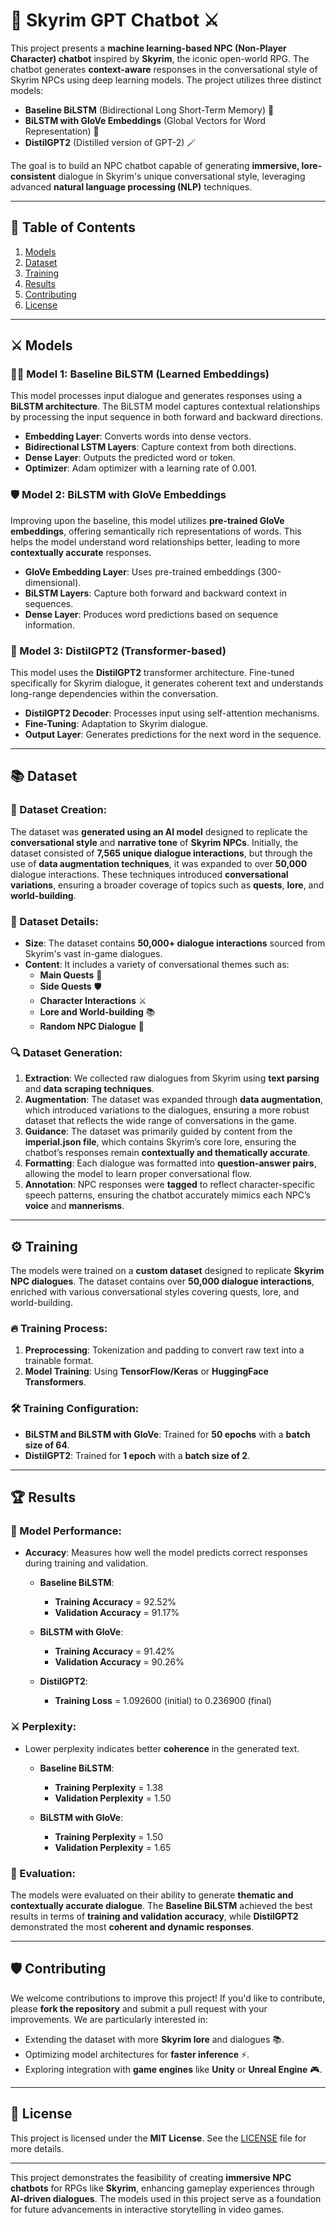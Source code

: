 # **🏰 Skyrim GPT Chatbot ⚔️**

This project presents a **machine learning-based NPC (Non-Player Character) chatbot** inspired by **Skyrim**, the iconic open-world RPG. The chatbot generates **context-aware** responses in the conversational style of Skyrim NPCs using deep learning models. The project utilizes three distinct models:

- **Baseline BiLSTM** (Bidirectional Long Short-Term Memory) 🧠
- **BiLSTM with GloVe Embeddings** (Global Vectors for Word Representation) 🔮
- **DistilGPT2** (Distilled version of GPT-2) 🪄

The goal is to build an NPC chatbot capable of generating **immersive, lore-consistent** dialogue in Skyrim's unique conversational style, leveraging advanced **natural language processing (NLP)** techniques.

---

## **📜 Table of Contents**

1. [Models](#Models)
2. [Dataset](#Dataset)
3. [Training](#training)
4. [Results](#results)
5. [Contributing](#contributing)
6. [License](#license)

---

## **⚔️ Models**

### **🧙‍♂️ Model 1: Baseline BiLSTM (Learned Embeddings)**
This model processes input dialogue and generates responses using a **BiLSTM architecture**. The BiLSTM model captures contextual relationships by processing the input sequence in both forward and backward directions.

- **Embedding Layer**: Converts words into dense vectors.
- **Bidirectional LSTM Layers**: Capture context from both directions.
- **Dense Layer**: Outputs the predicted word or token.
- **Optimizer**: Adam optimizer with a learning rate of 0.001.

### **🛡️ Model 2: BiLSTM with GloVe Embeddings**
Improving upon the baseline, this model utilizes **pre-trained GloVe embeddings**, offering semantically rich representations of words. This helps the model understand word relationships better, leading to more **contextually accurate** responses.

- **GloVe Embedding Layer**: Uses pre-trained embeddings (300-dimensional).
- **BiLSTM Layers**: Capture both forward and backward context in sequences.
- **Dense Layer**: Produces word predictions based on sequence information.

### **🏹 Model 3: DistilGPT2 (Transformer-based)**
This model uses the **DistilGPT2** transformer architecture. Fine-tuned specifically for Skyrim dialogue, it generates coherent text and understands long-range dependencies within the conversation.

- **DistilGPT2 Decoder**: Processes input using self-attention mechanisms.
- **Fine-Tuning**: Adaptation to Skyrim dialogue.
- **Output Layer**: Generates predictions for the next word in the sequence.

---

## **📚 Dataset**

### **📝 Dataset Creation:**
The dataset was **generated using an AI model** designed to replicate the **conversational style** and **narrative tone** of **Skyrim NPCs**. Initially, the dataset consisted of **7,565 unique dialogue interactions**, but through the use of **data augmentation techniques**, it was expanded to over **50,000** dialogue interactions. These techniques introduced **conversational variations**, ensuring a broader coverage of topics such as **quests**, **lore**, and **world-building**.

### **📜 Dataset Details:**
- **Size**: The dataset contains **50,000+ dialogue interactions** sourced from Skyrim's vast in-game dialogues.
- **Content**: It includes a variety of conversational themes such as:
  - **Main Quests** 🏰
  - **Side Quests** 🛡️
  - **Character Interactions** ⚔️
  - **Lore and World-building** 📚
  - **Random NPC Dialogue** 🤖

### **🔍 Dataset Generation:**
1. **Extraction**: We collected raw dialogues from Skyrim using **text parsing** and **data scraping techniques**.
2. **Augmentation**: The dataset was expanded through **data augmentation**, which introduced variations to the dialogues, ensuring a more robust dataset that reflects the wide range of conversations in the game.
3. **Guidance**: The dataset was primarily guided by content from the **imperial.json file**, which contains Skyrim’s core lore, ensuring the chatbot’s responses remain **contextually and thematically accurate**.
4. **Formatting**: Each dialogue was formatted into **question-answer pairs**, allowing the model to learn proper conversational flow.
5. **Annotation**: NPC responses were **tagged** to reflect character-specific speech patterns, ensuring the chatbot accurately mimics each NPC’s **voice** and **mannerisms**.

---

## **⚙️ Training**

The models were trained on a **custom dataset** designed to replicate **Skyrim NPC dialogues**. The dataset contains over **50,000 dialogue interactions**, enriched with various conversational styles covering quests, lore, and world-building.

### **🔥 Training Process:**
1. **Preprocessing**: Tokenization and padding to convert raw text into a trainable format.
2. **Model Training**: Using **TensorFlow/Keras** or **HuggingFace Transformers**.

### **🛠️ Training Configuration:**
- **BiLSTM and BiLSTM with GloVe**: Trained for **50 epochs** with a **batch size of 64**.
- **DistilGPT2**: Trained for **1 epoch** with a **batch size of 2**.

---

## **🏆 Results**

### **🎯 Model Performance:**

- **Accuracy**: Measures how well the model predicts correct responses during training and validation.

  - **Baseline BiLSTM**:  
    - **Training Accuracy** = 92.52%  
    - **Validation Accuracy** = 91.17%

  - **BiLSTM with GloVe**:  
    - **Training Accuracy** = 91.42%  
    - **Validation Accuracy** = 90.26%

  - **DistilGPT2**:  
    - **Training Loss** = 1.092600 (initial) to 0.236900 (final)

### **⚔️ Perplexity:**
- Lower perplexity indicates better **coherence** in the generated text.

  - **Baseline BiLSTM**:  
    - **Training Perplexity** = 1.38  
    - **Validation Perplexity** = 1.50

  - **BiLSTM with GloVe**:  
    - **Training Perplexity** = 1.50  
    - **Validation Perplexity** = 1.65

### **🔮 Evaluation:**
The models were evaluated on their ability to generate **thematic and contextually accurate dialogue**. The **Baseline BiLSTM** achieved the best results in terms of **training and validation accuracy**, while **DistilGPT2** demonstrated the most **coherent and dynamic responses**.

---

## **🛡️ Contributing**

We welcome contributions to improve this project! If you'd like to contribute, please **fork the repository** and submit a pull request with your improvements. We are particularly interested in:

- Extending the dataset with more **Skyrim lore** and dialogues 📚.
- Optimizing model architectures for **faster inference** ⚡.
- Exploring integration with **game engines** like **Unity** or **Unreal Engine** 🎮.

---

## **📜 License**

This project is licensed under the **MIT License**. See the [LICENSE](LICENSE) file for more details.

---

This project demonstrates the feasibility of creating **immersive NPC chatbots** for RPGs like **Skyrim**, enhancing gameplay experiences through **AI-driven dialogues**. The models used in this project serve as a foundation for future advancements in interactive storytelling in video games.
